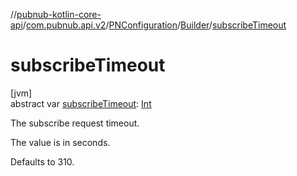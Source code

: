 //[pubnub-kotlin-core-api](../../../../index.md)/[com.pubnub.api.v2](../../index.md)/[PNConfiguration](../index.md)/[Builder](index.md)/[subscribeTimeout](subscribe-timeout.md)

# subscribeTimeout

[jvm]\
abstract var [subscribeTimeout](subscribe-timeout.md): [Int](https://kotlinlang.org/api/core/kotlin-stdlib/kotlin/-int/index.html)

The subscribe request timeout.

The value is in seconds.

Defaults to 310.
